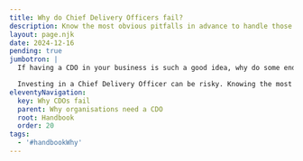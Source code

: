 ```yaml
---
title: Why do Chief Delivery Officers fail?
description: Know the most obvious pitfalls in advance to handle those upfront and create a fertile environment for success.
layout: page.njk
date: 2024-12-16
pending: true
jumbotron: |
  If having a CDO in your business is such a good idea, why do some end up failing?

  Investing in a Chief Delivery Officer can be risky. Knowing the most obvious pitfalls in advance can help you handle those upfront and create a fertile environment for success.
eleventyNavigation:
  key: Why CDOs fail
  parent: Why organisations need a CDO
  root: Handbook
  order: 20
tags:
  - '#handbookWhy'
---
```

